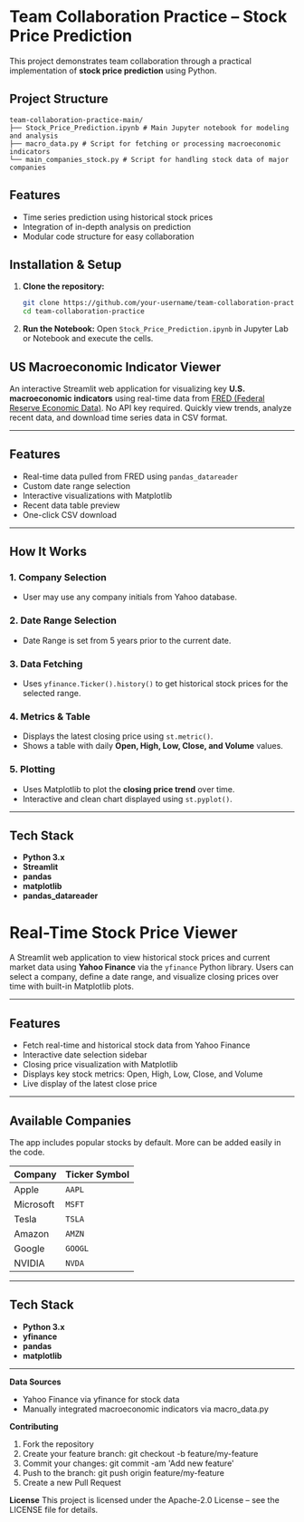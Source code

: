# Team Collaboration Practice – Stock Price Prediction

This project demonstrates team collaboration through a practical implementation of **stock price prediction** using Python.

## Project Structure

```plaintext
team-collaboration-practice-main/
├── Stock_Price_Prediction.ipynb # Main Jupyter notebook for modeling and analysis
├── macro_data.py # Script for fetching or processing macroeconomic indicators
└── main_companies_stock.py # Script for handling stock data of major companies
```

## Features

- Time series prediction using historical stock prices
- Integration of in-depth analysis on prediction
- Modular code structure for easy collaboration


## Installation & Setup

1. **Clone the repository:**
   ```bash
   git clone https://github.com/your-username/team-collaboration-practice.git
   cd team-collaboration-practice
   ```

2. **Run the Notebook:**
Open `Stock_Price_Prediction.ipynb` in Jupyter Lab or Notebook and execute the cells.


## US Macroeconomic Indicator Viewer

An interactive Streamlit web application for visualizing key **U.S. macroeconomic indicators** using real-time data from [FRED (Federal Reserve Economic Data)](https://fred.stlouisfed.org/). No API key required. Quickly view trends, analyze recent data, and download time series data in CSV format.

---

## Features

- Real-time data pulled from FRED using `pandas_datareader`
- Custom date range selection
- Interactive visualizations with Matplotlib
- Recent data table preview
- One-click CSV download

---

## How It Works

### 1. **Company Selection**
- User may use any company initials from Yahoo database.

### 2. **Date Range Selection**
- Date Range is set from 5 years prior to the current date.

### 3. **Data Fetching**
- Uses `yfinance.Ticker().history()` to get historical stock prices for the selected range.

### 4. **Metrics & Table**
- Displays the latest closing price using `st.metric()`.
- Shows a table with daily **Open, High, Low, Close, and Volume** values.

### 5. **Plotting**
- Uses Matplotlib to plot the **closing price trend** over time.
- Interactive and clean chart displayed using `st.pyplot()`.

---

## Tech Stack

- **Python 3.x**
- **Streamlit**
- **pandas**
- **matplotlib**
- **pandas_datareader**



# Real-Time Stock Price Viewer

A Streamlit web application to view historical stock prices and current market data using **Yahoo Finance** via the `yfinance` Python library. Users can select a company, define a date range, and visualize closing prices over time with built-in Matplotlib plots.

---

## Features

- Fetch real-time and historical stock data from Yahoo Finance
- Interactive date selection sidebar
- Closing price visualization with Matplotlib
- Displays key stock metrics: Open, High, Low, Close, and Volume
- Live display of the latest close price

---

## Available Companies

The app includes popular stocks by default. More can be added easily in the code.

| Company      | Ticker Symbol |
|--------------|----------------|
| Apple        | `AAPL`         |
| Microsoft    | `MSFT`         |
| Tesla        | `TSLA`         |
| Amazon       | `AMZN`         |
| Google       | `GOOGL`        |
| NVIDIA       | `NVDA`         |

---

## Tech Stack

- **Python 3.x**
- **yfinance**
- **pandas**
- **matplotlib**

---



**Data Sources**
- Yahoo Finance via yfinance for stock data
- Manually integrated macroeconomic indicators via macro_data.py

**Contributing**
1. Fork the repository
2. Create your feature branch: git checkout -b feature/my-feature
3. Commit your changes: git commit -am 'Add new feature'
4. Push to the branch: git push origin feature/my-feature
5. Create a new Pull Request

**License**
This project is licensed under the Apache-2.0 License – see the LICENSE file for details.
